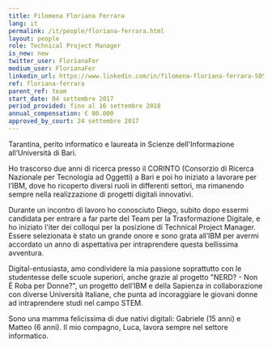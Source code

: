 ```yaml
---
title: Filomena Floriana Ferrara
lang: it
permalink: /it/people/floriana-ferrara.html
layout: people
role: Technical Project Manager
is_new: new
twitter_user: FlorianaFer
medium_user: FlorianaFer
linkedin_url: https://www.linkedin.com/in/filomena-floriana-ferrara-50588912 
ref: floriana-ferrara
parent_ref: team
start_date: 04 settembre 2017
period_provided: fino al 16 settembre 2018
annual_compensation: € 80.000
approved_by_court: 24 settembre 2017
---
```

Tarantina, perito informatico e laureata  in Scienze dell'Informazione all’Università di Bari. 

Ho trascorso due anni di ricerca presso il CORINTO (Consorzio di Ricerca Nazionale per Tecnologia ad Oggetti) a Bari e poi ho iniziato a lavorare per l’IBM, dove ho ricoperto diversi ruoli in differenti settori, ma rimanendo  sempre nella realizzazione di progetti digitali innovativi.

Durante un incontro di lavoro ho conosciuto Diego, subito dopo essermi candidata per entrare a far parte del Team per la Trasformazione Digitale, e ho iniziato l'iter dei colloqui per la posizione di Technical Project Manager. Essere selezionata è stato un grande onore e sono grata all’IBM per avermi accordato un anno di aspettativa per intraprendere questa bellissima avventura. 

Digital-entusiasta, amo condividere la mia passione soprattutto con le  studentesse delle scuole superiori, anche grazie al progetto "NERD? - Non È Roba per Donne?", un progetto dell’IBM e della Sapienza in collaborazione con diverse Università Italiane, che punta ad incoraggiare le giovani donne ad intraprendere studi nel campo STEM. 
 
Sono una mamma felicissima di due nativi digitali: Gabriele (15 anni) e Matteo (6 anni). Il mio compagno, Luca, lavora sempre nel settore informatico. 

